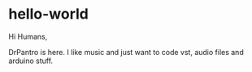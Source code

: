 hello-world
===========
Hi Humans, 

DrPantro is here. I like music and just want to code vst, audio files and arduino stuff. 
